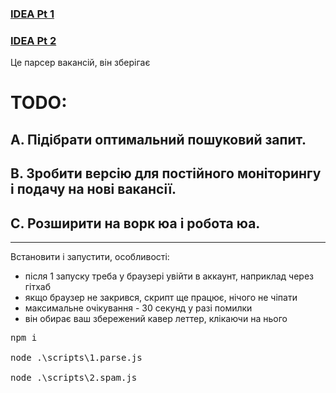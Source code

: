 ### <a href="https://www.youtube.com/watch?v=jUO--kbLlhE&ab_channel=%D0%A1%D0%B2%D1%96%D1%82%D0%BE%D1%87%D0%A3%D0%BA%D1%80%D0%B0%D1%97%D0%BD%D1%81%D1%8C%D0%BA%D0%BE%D0%B3%D0%BE%D0%91%D0%BB%D0%BE%D0%BA%D1%87%D0%B5%D0%B9%D0%BD%D1%83">IDEA Pt 1</a>

### <a href="https://www.youtube.com/watch?v=w9DcHsmi9Ug&t=933s&ab_channel=%D0%A1%D0%B2%D1%96%D1%82%D0%BE%D1%87%D0%A3%D0%BA%D1%80%D0%B0%D1%97%D0%BD%D1%81%D1%8C%D0%BA%D0%BE%D0%B3%D0%BE%D0%91%D0%BB%D0%BE%D0%BA%D1%87%D0%B5%D0%B9%D0%BD%D1%83">IDEA Pt 2</a>

Це парсер вакансій, він зберігає

# TODO:

## A. Підібрати оптимальний пошуковий запит.

## B. Зробити версію для постійного моніторингу і подачу на нові вакансії.

## C. Розширити на ворк юа і робота юа.

---

Встановити і запустити, особливості:

- після 1 запуску треба у браузері увійти в аккаунт, наприклад через гітхаб
- якщо браузер не закрився, скрипт ще працює, нічого не чіпати
- максимальне очікування - 30 секунд у разі помилки
- він обирає ваш збережений кавер леттер, клікаючи на нього
<pre>
npm i

node .\scripts\1.parse.js

node .\scripts\2.spam.js

</pre>
